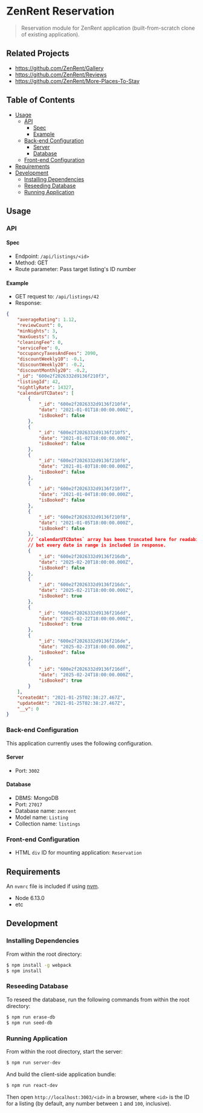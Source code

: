 # ZenRent Reservation

> Reservation module for ZenRent application (built-from-scratch clone of existing application).

## Related Projects

  - https://github.com/ZenRent/Gallery
  - https://github.com/ZenRent/Reviews
  - https://github.com/ZenRent/More-Places-To-Stay

## Table of Contents

* [Usage](#Usage)
  * [API](#API)
    * [Spec](#Spec)
    * [Example](#Example)
  * [Back-end Configuration](#Back-end-Configuration)
    * [Server](#Server)
    * [Database](#Database)
  * [Front-end Configuration](#Front-end-Configuration)
* [Requirements](#Requirements)
* [Development](#Development)
    * [Installing Dependencies](#Installing-Dependencies)
    * [Reseeding Database](#Reseeding-Database)
    * [Running Application](#Running-Application)

## Usage

### API

#### Spec

* Endpoint: `/api/listings/<id>`
* Method: GET
* Route parameter: Pass target listing's ID number

#### Example

* GET request to: `/api/listings/42`
* Response:

```json
{
    "averageRating": 1.12,
    "reviewCount": 0,
    "minNights": 3,
    "maxGuests": 5,
    "cleaningFee": 0,
    "serviceFee": 0,
    "occupancyTaxesAndFees": 2090,
    "discountWeekly10": -0.1,
    "discountWeekly20": -0.2,
    "discountMonthly20": -0.2,
    "_id": "600e2f2026332d9136f210f3",
    "listingId": 42,
    "nightlyRate": 14327,
    "calendarUTCDates": [
        {
            "_id": "600e2f2026332d9136f210f4",
            "date": "2021-01-01T18:00:00.000Z",
            "isBooked": false
        },
        {
            "_id": "600e2f2026332d9136f210f5",
            "date": "2021-01-02T18:00:00.000Z",
            "isBooked": false
        },
        {
            "_id": "600e2f2026332d9136f210f6",
            "date": "2021-01-03T18:00:00.000Z",
            "isBooked": false
        },
        {
            "_id": "600e2f2026332d9136f210f7",
            "date": "2021-01-04T18:00:00.000Z",
            "isBooked": false
        },
        {
            "_id": "600e2f2026332d9136f210f8",
            "date": "2021-01-05T18:00:00.000Z",
            "isBooked": false
        },
        // `calendarUTCDates` array has been truncated here for readability,
        // but every date in range is included in response.
        {
            "_id": "600e2f2026332d9136f216db",
            "date": "2025-02-20T18:00:00.000Z",
            "isBooked": false
        },
        {
            "_id": "600e2f2026332d9136f216dc",
            "date": "2025-02-21T18:00:00.000Z",
            "isBooked": true
        },
        {
            "_id": "600e2f2026332d9136f216dd",
            "date": "2025-02-22T18:00:00.000Z",
            "isBooked": true
        },
        {
            "_id": "600e2f2026332d9136f216de",
            "date": "2025-02-23T18:00:00.000Z",
            "isBooked": false
        },
        {
            "_id": "600e2f2026332d9136f216df",
            "date": "2025-02-24T18:00:00.000Z",
            "isBooked": true
        }
    ],
    "createdAt": "2021-01-25T02:38:27.467Z",
    "updatedAt": "2021-01-25T02:38:27.467Z",
    "__v": 0
}
```

### Back-end Configuration

This application currently uses the following configuration.

#### Server

* Port: `3002`

#### Database

* DBMS: MongoDB
* Port: `27017`
* Database name: `zenrent`
* Model name: `Listing`
* Collection name: `listings`

### Front-end Configuration

* HTML `div` ID for mounting application: `Reservation`

## Requirements

An `nvmrc` file is included if using [nvm](https://github.com/creationix/nvm).

- Node 6.13.0
- etc

## Development

### Installing Dependencies

From within the root directory:

```sh
$ npm install -g webpack
$ npm install
```

### Reseeding Database

To reseed the database, run the following commands from within the root directory:

```sh
$ npm run erase-db
$ npm run seed-db
```

### Running Application

From within the root directory, start the server:

```sh
$ npm run server-dev
```

And build the client-side application bundle:

```sh
$ npm run react-dev
```

Then open `http://localhost:3003/<id>` in a browser, where `<id>` is the ID for a listing (by default, any number between `1` and `100`, inclusive).
